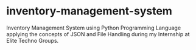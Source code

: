 # inventory-management-system
Inventory Management System using Python Programming Language applying the concepts of JSON and File Handling during my Internship at Elite Techno Groups.
